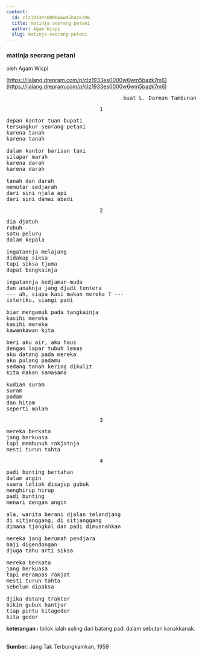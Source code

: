 ```yaml
---
content:
  id: clz1933es0000w6wm5bazk7m6
  title: matinja seorang petani
  author: Agam Wispi
  slug: matinja-seorang-petani
---
```

### matinja seorang petani

oleh Agam Wispi

[https://ilalang.drepram.com/p/clz1933es0000w6wm5bazk7m6](https://ilalang.drepram.com/p/clz1933es0000w6wm5bazk7m6)

<pre align="right">
buat L. Darman Tambunan
</pre>
<pre align="center">1</pre>
<pre>
depan kantor tuan bupati
tersungkur seorang petani
karena tanah
karena tanah

dalam kantor barisan tani
silapar marah
karena darah
karena darah

tanah dan darah
memutar sedjarah
dari sini njala api
dari sini damai abadi
</pre>
<pre align="center">2</pre>
<pre>
dia djatuh
rubuh
satu peluru
dalam kepala

ingatannja melajang
didakap siksa
tapi siksa tjuma
dapat bangkainja

ingatannja kedjaman-muda
dan anaknja jang djadi tentera
--- ah, siapa kasi makan mereka ? ---
isteriku, siangi padi

biar mengamuk pada tangkainja
kasihi mereka
kasihi mereka
kawankawan kita

beri aku air, aku haus
dengan lapar tubuh lemas
aku datang pada mereka
aku pulang padamu
sedang tanah kering dikulit
kita makan samasama

kudian suram
suram
padam
dan hitam
seperti malam
</pre>
<pre align="center">3</pre>
<pre>
mereka berkata
jang berkuasa
tapi membunuh rakjatnja
mesti turun tahta
</pre>
<pre align="center">4</pre>
<pre>
padi bunting bertahan
dalam angin
suara loliok disajup gubuk
menghirup hirup
padi bunting
menari dengan angin

ala, wanita berani djalan telandjang
di sitjanggang, di sitjanggang
dimana tjangkol dan padi dimusnahkan

mereka jang berumah pendjara
baji digendongan
djuga tahu arti siksa

mereka berkata
jang berkuasa
tapi merampas rakjat
mesti turun tahta
sebelum dipaksa

djika datang traktor
bikin gubuk hantjur
tiap pintu kitagedor
kita gedor
</pre>
<strong>keterangan :</strong> loliok ialah suling dari batang padi dalam sebutan kanakkanak.
<br/><br/>

**Sumber**: Jang Tak Terbungkamkan, 1959
